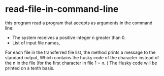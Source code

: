 # read-file-in-command-line


this program read a program that accepts as arguments in the command line:

* The system receives a positive integer n greater than 0.
* List of input file names,

For each file in the transferred file list, the method prints a message to the standard output,
Which contains the husky code of the character instead of the n in the file (for the first character in file 1 = n. (
The Husky code will be printed on a tenth basis.
